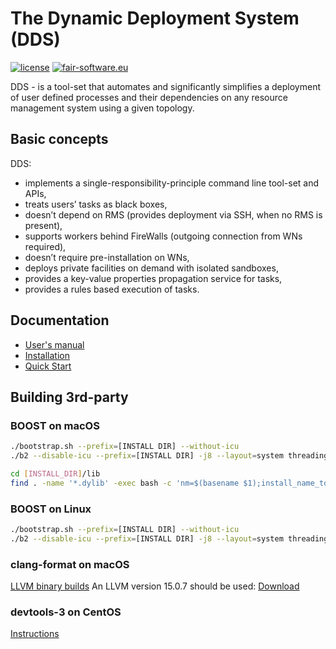 # The Dynamic Deployment System (DDS)
[![license](https://alfa-ci.gsi.de/shields/badge/license-LGPL--3.0-orange.svg)](COPYRIGHT)
[![fair-software.eu](https://img.shields.io/badge/fair--software.eu-%E2%97%8F%20%20%E2%97%8F%20%20%E2%97%8B%20%20%E2%97%8F%20%20%E2%97%8B-orange)](https://fair-software.eu)

DDS - is a tool-set that automates and significantly simplifies a deployment of user defined processes and their dependencies on any resource management system using a given topology.

## Basic concepts
DDS:
- implements a single-responsibility-principle command line tool-set and APIs,
- treats users’ tasks as black boxes,
- doesn’t depend on RMS (provides deployment via SSH, when no RMS is present),
- supports workers behind FireWalls (outgoing connection from WNs required),
- doesn’t require pre-installation on WNs,
- deploys private facilities on demand with isolated sandboxes,
- provides a key-value properties propagation service for tasks,
- provides a rules based execution of tasks.

## Documentation
- [User's manual](http://dds.gsi.de/documentation.html)
- [Installation](http://dds.gsi.de/doc/nightly/install.html)
- [Quick Start](http://dds.gsi.de/doc/nightly/quick-start.html)

## Building 3rd-party

### BOOST on macOS

```bash
./bootstrap.sh --prefix=[INSTALL DIR] --without-icu
./b2 --disable-icu --prefix=[INSTALL DIR] -j8 --layout=system threading=multi link=shared,static cxxstd=17 install

cd [INSTALL_DIR]/lib
find . -name '*.dylib' -exec bash -c 'nm=$(basename $1);install_name_tool $1 -id [INSTALL_DIR]/lib/$nm' -- {} \;
```

### BOOST on Linux

```bash
./bootstrap.sh --prefix=[INSTALL DIR] --without-icu
./b2 --disable-icu --prefix=[INSTALL DIR] -j8 --layout=system threading=multi link=shared,static cxxflags="-std=c++11" install
```

### clang-format on macOS

[LLVM binary builds](http://releases.llvm.org/download.html) An LLVM version 15.0.7 should be used: [Download](https://github.com/llvm/llvm-project/releases/tag/llvmorg-15.0.7)

### devtools-3 on CentOS

[Instructions](https://www.softwarecollections.org/en/scls/rhscl/devtoolset-3/)
